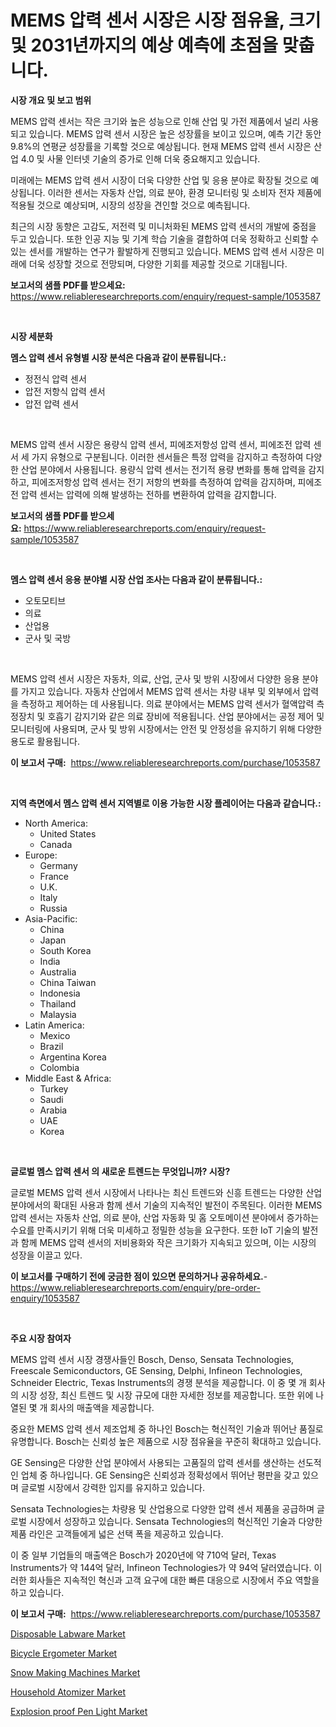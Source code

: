 <p><h1>MEMS 압력 센서 시장은 시장 점유율, 크기 및 2031년까지의 예상 예측에 초점을 맞춥니다.</h1></p><p><strong>시장 개요 및 보고 범위</strong></p>
<p><p>MEMS 압력 센서는 작은 크기와 높은 성능으로 인해 산업 및 가전 제품에서 널리 사용되고 있습니다. MEMS 압력 센서 시장은 높은 성장률을 보이고 있으며, 예측 기간 동안 9.8%의 연평균 성장률을 기록할 것으로 예상됩니다. 현재 MEMS 압력 센서 시장은 산업 4.0 및 사물 인터넷 기술의 증가로 인해 더욱 중요해지고 있습니다.</p><p>미래에는 MEMS 압력 센서 시장이 더욱 다양한 산업 및 응용 분야로 확장될 것으로 예상됩니다. 이러한 센서는 자동차 산업, 의료 분야, 환경 모니터링 및 소비자 전자 제품에 적용될 것으로 예상되며, 시장의 성장을 견인할 것으로 예측됩니다.</p><p>최근의 시장 동향은 고감도, 저전력 및 미니처화된 MEMS 압력 센서의 개발에 중점을 두고 있습니다. 또한 인공 지능 및 기계 학습 기술을 결합하여 더욱 정확하고 신뢰할 수 있는 센서를 개발하는 연구가 활발하게 진행되고 있습니다. MEMS 압력 센서 시장은 미래에 더욱 성장할 것으로 전망되며, 다양한 기회를 제공할 것으로 기대됩니다.</p></p>
<p><strong>보고서의 샘플 PDF를 받으세요:</strong> <a href="https://www.reliableresearchreports.com/enquiry/request-sample/1053587">https://www.reliableresearchreports.com/enquiry/request-sample/1053587</a></p>
<p>&nbsp;</p>
<p><strong>시장 세분화</strong></p>
<p><strong>멤스 압력 센서 유형별 시장 분석은 다음과 같이 분류됩니다.:</strong></p>
<p><ul><li>정전식 압력 센서</li><li>압전 저항식 압력 센서</li><li>압전 압력 센서</li></ul></p>
<p>&nbsp;</p>
<p><p>MEMS 압력 센서 시장은 용량식 압력 센서, 피에조저항성 압력 센서, 피에조전 압력 센서 세 가지 유형으로 구분됩니다. 이러한 센서들은 특정 압력을 감지하고 측정하여 다양한 산업 분야에서 사용됩니다. 용량식 압력 센서는 전기적 용량 변화를 통해 압력을 감지하고, 피에조저항성 압력 센서는 전기 저항의 변화를 측정하여 압력을 감지하며, 피에조전 압력 센서는 압력에 의해 발생하는 전하를 변환하여 압력을 감지합니다.</p></p>
<p><strong>보고서의 샘플 PDF를 받으세요:</strong>&nbsp;<a href="https://www.reliableresearchreports.com/enquiry/request-sample/1053587">https://www.reliableresearchreports.com/enquiry/request-sample/1053587</a></p>
<p>&nbsp;</p>
<p><strong> 멤스 압력 센서 응용 분야별 시장 산업 조사는 다음과 같이 분류됩니다.:</strong></p>
<p><ul><li>오토모티브</li><li>의료</li><li>산업용</li><li>군사 및 국방</li></ul></p>
<p>&nbsp;</p>
<p><p>MEMS 압력 센서 시장은 자동차, 의료, 산업, 군사 및 방위 시장에서 다양한 응용 분야를 가지고 있습니다. 자동차 산업에서 MEMS 압력 센서는 차량 내부 및 외부에서 압력을 측정하고 제어하는 데 사용됩니다. 의료 분야에서는 MEMS 압력 센서가 혈액압력 측정장치 및 호흡기 감지기와 같은 의료 장비에 적용됩니다. 산업 분야에서는 공정 제어 및 모니터링에 사용되며, 군사 및 방위 시장에서는 안전 및 안정성을 유지하기 위해 다양한 용도로 활용됩니다.</p></p>
<p><strong>이 보고서 구매:</strong>&nbsp; <a href="https://www.reliableresearchreports.com/purchase/1053587">https://www.reliableresearchreports.com/purchase/1053587</a></p>
<p>&nbsp;</p>
<p><strong>지역 측면에서 멤스 압력 센서 지역별로 이용 가능한 시장 플레이어는 다음과 같습니다.:</strong></p>
<p><ul>
    <li>
        North America:
        <ul>
            <li>United States</li>
            <li>Canada</li>
        </ul>
    </li>
    <li>
        Europe:
        <ul>
            <li>Germany</li>
            <li>France</li>
            <li>U.K.</li>
            <li>Italy</li>
            <li>Russia</li>
        </ul>
    </li>
    <li>
        Asia-Pacific:
        <ul>
            <li>China</li>
            <li>Japan</li>
            <li>South Korea</li>
            <li>India</li>
            <li>Australia</li>
            <li>China Taiwan</li>
            <li>Indonesia</li>
            <li>Thailand</li>
            <li>Malaysia</li>
        </ul>
    </li>
    <li>
        Latin America:
        <ul>
            <li>Mexico</li>
            <li>Brazil</li>
            <li>Argentina Korea</li>
            <li>Colombia</li>
        </ul>
    </li>
    <li>
        Middle East & Africa:
        <ul>
            <li>Turkey</li>
            <li>Saudi</li>
            <li>Arabia</li>
            <li>UAE</li>
            <li>Korea</li>
        </ul>
    </li>
    </ul></p>
<p>&nbsp;</p>
<p><strong>글로벌 멤스 압력 센서 의 새로운 트렌드는 무엇입니까? 시장?</strong></p>
<p><p>글로벌 MEMS 압력 센서 시장에서 나타나는 최신 트렌드와 신흥 트렌드는 다양한 산업 분야에서의 확대된 사용과 함께 센서 기술의 지속적인 발전이 주목된다. 이러한 MEMS 압력 센서는 자동차 산업, 의료 분야, 산업 자동화 및 홈 오토메이션 분야에서 증가하는 수요를 만족시키기 위해 더욱 미세하고 정밀한 성능을 요구한다. 또한 IoT 기술의 발전과 함께 MEMS 압력 센서의 저비용화와 작은 크기화가 지속되고 있으며, 이는 시장의 성장을 이끌고 있다.</p></p>
<p><strong>이 보고서를 구매하기 전에 궁금한 점이 있으면 문의하거나 공유하세요.</strong>- <a href="https://www.reliableresearchreports.com/enquiry/pre-order-enquiry/1053587">https://www.reliableresearchreports.com/enquiry/pre-order-enquiry/1053587</a></p>
<p>&nbsp;</p>
<p><strong>주요 시장 참여자</strong></p>
<p><p>MEMS 압력 센서 시장 경쟁사들인 Bosch, Denso, Sensata Technologies, Freescale Semiconductors, GE Sensing, Delphi, Infineon Technologies, Schneider Electric, Texas Instruments의 경쟁 분석을 제공합니다. 이 중 몇 개 회사의 시장 성장, 최신 트렌드 및 시장 규모에 대한 자세한 정보를 제공합니다. 또한 위에 나열된 몇 개 회사의 매출액을 제공합니다.</p><p>중요한 MEMS 압력 센서 제조업체 중 하나인 Bosch는 혁신적인 기술과 뛰어난 품질로 유명합니다. Bosch는 신뢰성 높은 제품으로 시장 점유율을 꾸준히 확대하고 있습니다. </p><p>GE Sensing은 다양한 산업 분야에서 사용되는 고품질의 압력 센서를 생산하는 선도적인 업체 중 하나입니다. GE Sensing은 신뢰성과 정확성에서 뛰어난 평판을 갖고 있으며 글로벌 시장에서 강력한 입지를 유지하고 있습니다.</p><p>Sensata Technologies는 차량용 및 산업용으로 다양한 압력 센서 제품을 공급하며 글로벌 시장에서 성장하고 있습니다. Sensata Technologies의 혁신적인 기술과 다양한 제품 라인은 고객들에게 넓은 선택 폭을 제공하고 있습니다.</p><p>이 중 일부 기업들의 매출액은 Bosch가 2020년에 약 710억 달러, Texas Instruments가 약 144억 달러, Infineon Technologies가 약 94억 달러였습니다. 이러한 회사들은 지속적인 혁신과 고객 요구에 대한 빠른 대응으로 시장에서 주요 역할을 하고 있습니다.</p></p>
<p><strong>이 보고서 구매:</strong>&nbsp;&nbsp;<a href="https://www.reliableresearchreports.com/purchase/1053587">https://www.reliableresearchreports.com/purchase/1053587</a></p>
<p><p><a href="https://github.com/sofayahoo2023/Market-Research-Report-List-3/blob/main/disposable-labware-market.md">Disposable Labware Market</a></p><p><a href="https://github.com/joannesouthgate/Market-Research-Report-List-2/blob/main/bicycle-ergometer-market.md">Bicycle Ergometer Market</a></p><p><a href="https://view.publitas.com/reportprime-1/snow-making-machines-market-size-market-share-and-global-market-analysis-report-2024-2031/">Snow Making Machines Market</a></p><p><a href="https://issuu.com/reportprime-2/docs/household-atomizer-market-size-2030.pptx">Household Atomizer Market</a></p><p><a href="https://issuu.com/reportprime-2/docs/explosion-proof-pen-light-market-si_5c7c1be18277d7">Explosion proof Pen Light Market</a></p></p>
